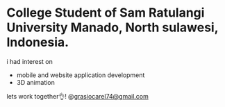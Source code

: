 # College Student of Sam Ratulangi University Manado, North sulawesi, Indonesia.

i had interest on
- mobile and website application development
- 3D animation


lets work together👌!
@grasiocarel74@gmail.com

